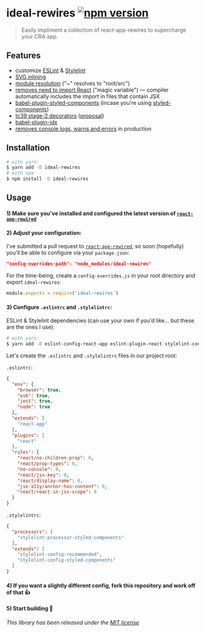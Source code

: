 ideal-rewires [![npm version](https://img.shields.io/npm/v/ideal-rewires.svg?style=flat)](https://www.npmjs.com/package/ideal-rewires)
=============================

> Easily impliment a collection of react-app-rewires to supercharge your CRA app.

## Features
* customize [ESLint](https://eslint.org) & [Stylelint](https://stylelint.io)
* [SVG inlining](https://github.com/airbnb/babel-plugin-inline-react-svg)
* [module resolution](https://github.com/tleunen/babel-plugin-module-resolver) ("~" resolves to "root/src")
* [removes need to import React](https://github.com/vslinko/babel-plugin-react-require) ("magic variable") –– compiler automatically includes the import in files that contain JSX
* [babel-plugin-styled-components](https://github.com/styled-components/babel-plugin-styled-components) (incase you're using [styled-components](https://github.com/styled-components/styled-components))
* [tc39 stage-2 decorators](https://github.com/loganfsmyth/babel-plugin-transform-decorators-legacy) ([proposal](https://github.com/tc39/proposal-decorators))
* [babel-plugin-idx](https://github.com/facebookincubator/idx#readme)
* [removes console logs, warns and errors](https://github.com/babel/minify/tree/master/packages/babel-plugin-transform-remove-console) in production

## Installation

```sh
# with yarn:
$ yarn add -D ideal-rewires
# with npm
$ npm install -D ideal-rewires
```

## Usage

#### 1) Make sure you've installed and configured the latest version of [`react-app-rewired`](https://github.com/timarney/react-app-rewired)

#### 2) Adjust your configuration:

I've submitted a pull request to [`react-app-rewired`](https://github.com/timarney/react-app-rewired), so soon (hopefully) you'll be able to configure via your `package.json`:

```json
"config-overrides-path": "node_modules/ideal-rewires"
```

For the time-being, create a `config-overrides.js` in your root directory and export `ideal-rewires`:

```js
module.exports = require('ideal-rewires')
```

#### 3) Configure `.eslintrc` and `.stylelintrc`:

ESLint & Stylelint dependencies (can use your own if you'd like... but these are the ones I use):

```sh
# with yarn:
$ yarn add -D eslint-config-react-app eslint-plugin-react stylelint-config-recommended stylelint-config-styled-components stylelint-processor-styled-components
```

Let's create the `.eslintrc` and `.stylelintrc` files in our project root:

`.eslintrc`:

```json
{
  "env": {
    "browser": true,
    "es6": true,
    "jest": true,
    "node": true
  },
  "extends": [
    "react-app"
  ],
  "plugins": [
    "react"
  ],
  "rules": {
    "react/no-children-prop": 0,
    "react/prop-types": 0,
    "no-console": 0,
    "react/jsx-key": 0,
    "react/display-name": 0,
    "jsx-a11y/anchor-has-content": 0,
    "react/react-in-jsx-scope": 0
  }
}
```

`.stylelintrc`:

```json
{
  "processors": [
    "stylelint-processor-styled-components"
  ],
  "extends": [
    "stylelint-config-recommended",
    "stylelint-config-styled-components"
  ]
}
```


#### 4) If you want a slightly different config, fork this repository and work off of that 👍

#### 5) Start building 🎉



###### This library has been released under the [MIT license](https://mit-license.org/)